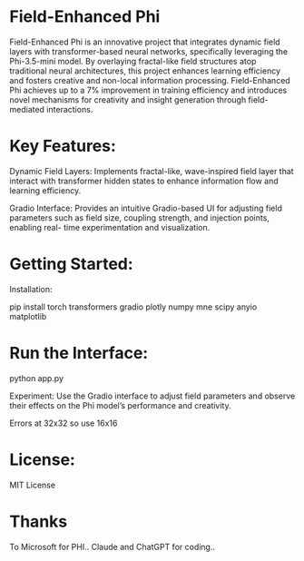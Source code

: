 # Field-Enhanced Phi

Field-Enhanced Phi is an innovative project that integrates dynamic field layers with transformer-based neural networks, specifically leveraging the Phi-3.5-mini model. By overlaying fractal-like field structures atop traditional neural architectures, this project enhances learning efficiency and fosters creative and non-local information processing. Field-Enhanced Phi achieves up to a 7% improvement in training efficiency and introduces novel mechanisms for creativity and insight generation through field-mediated interactions.

# Key Features:

Dynamic Field Layers: Implements fractal-like, wave-inspired field layer that interact with transformer hidden states to enhance information flow and learning efficiency.

Gradio Interface: Provides an intuitive Gradio-based UI for adjusting field parameters such as field size, coupling strength, and injection points, enabling real-
time experimentation and visualization.

# Getting Started:

Installation:

pip install torch transformers gradio plotly numpy mne scipy anyio matplotlib

# Run the Interface:

python app.py 

Experiment: Use the Gradio interface to adjust field parameters and observe their effects on the Phi model’s performance and creativity.

Errors at 32x32 so use 16x16

# License:

MIT License

# Thanks 

To Microsoft for PHI.. Claude and ChatGPT for coding.. 
